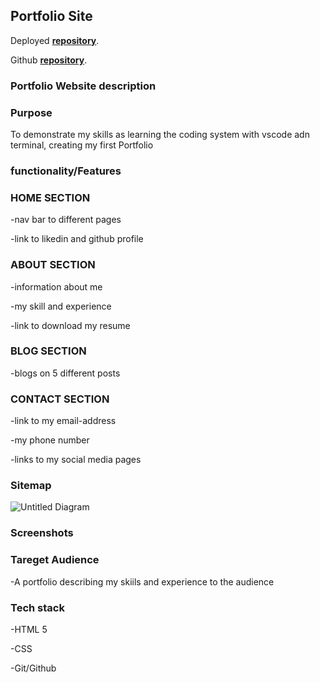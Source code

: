 ## Portfolio Site
Deployed [**repository**](https://cranky-babbage-d33d55.netlify.app/).

Github [**repository**](https://github.com/kinga977).

### Portfolio Website description
### Purpose
To demonstrate my skills as learning the coding system with vscode adn terminal, creating my first Portfolio

### functionality/Features

### HOME SECTION

   -nav bar to different pages

   -link to likedin and github profile

### ABOUT SECTION
   -information about me

   -my skill and experience

   -link to download my resume

### BLOG SECTION

   -blogs on 5 different posts

### CONTACT SECTION

   -link to my email-address

   -my phone number

   -links to my social media pages

### Sitemap

 ![Untitled Diagram](https://user-images.githubusercontent.com/72952570/98542427-01eb8700-22e5-11eb-9a86-d282977cdca6.png)

### Screenshots

### Tareget Audience
   -A portfolio describing my skiils and experience to the audience

   
### Tech stack
   -HTML 5 

   -CSS

   -Git/Github


